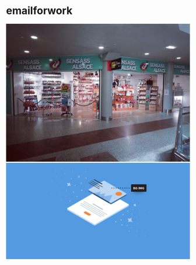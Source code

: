 # emailforwork
![101696370_228449875294956_690624457659645952_n](https://github.com/totoro65/emailforwork/blob/main/101696370_228449875294956_690624457659645952_n.jpg?raw=true)
![52a4e1268f683331fd50a3559839ea07](https://github.com/totoro65/emailforwork/blob/main/52a4e1268f683331fd50a3559839ea07.png?raw=true)
